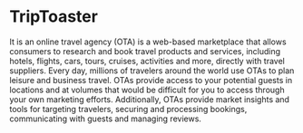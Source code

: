 # TripToaster
It is an online travel agency (OTA) is a web-based marketplace that allows consumers to research and book travel products and services, including hotels, flights, cars, tours, cruises, activities and more, directly with travel suppliers. Every day, millions of travelers around the world use OTAs to plan leisure and business travel. OTAs provide access to your potential guests in locations and at volumes that would be difficult for you to access through your own marketing efforts. Additionally, OTAs provide market insights and tools for targeting travelers, securing and processing bookings, communicating with guests and managing reviews.